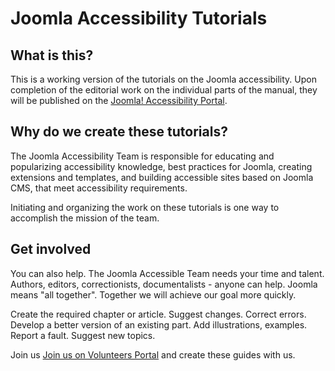 # Joomla Accessibility Tutorials
## What is this?
This is a working version of the tutorials on the Joomla accessibility. Upon completion of the editorial work on the individual parts of the manual, they will be published on the [Joomla! Accessibility Portal](https://docs.joomla.org/Portal:Accessibility).

## Why do we create these tutorials?
The Joomla Accessibility Team is responsible for educating and popularizing accessibility knowledge, best practices for Joomla, creating extensions and templates, and building accessible sites based on Joomla CMS, that meet accessibility requirements.

Initiating and organizing the work on these tutorials is one way to accomplish the mission of the team.

## Get involved
You can also help. The Joomla Accessible Team needs your time and talent.
Authors, editors, correctionists, documentalists - anyone can help. 
Joomla means "all together". Together we will achieve our goal more quickly. 

Create the required chapter or article. Suggest changes. Correct errors. Develop a better version of an existing part. Add illustrations, examples. Report a fault. Suggest new topics.

Join us [Join us on  Volunteers Portal](https://volunteers.joomla.org/teams/accessibility-team) and create these guides with us.
